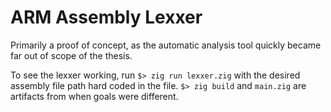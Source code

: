 # ARM Assembly Lexxer

Primarily a proof of concept, as the automatic analysis tool quickly became far out of scope of the thesis.

To see the lexxer working, run `$> zig run lexxer.zig` with the desired assembly file path hard coded in the file. `$> zig build` and `main.zig` are artifacts from when goals were different.
